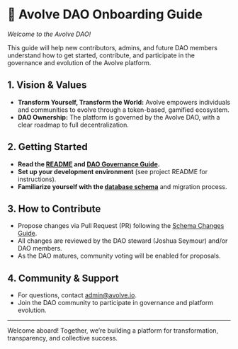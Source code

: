 # 🚀 Avolve DAO Onboarding Guide

_Welcome to the Avolve DAO!_

This guide will help new contributors, admins, and future DAO members understand how to get started, contribute, and participate in the governance and evolution of the Avolve platform.

## 1. Vision & Values
- **Transform Yourself, Transform the World:** Avolve empowers individuals and communities to evolve through a token-based, gamified ecosystem.
- **DAO Ownership:** The platform is governed by the Avolve DAO, with a clear roadmap to full decentralization.

## 2. Getting Started
- **Read the [README](../README.md) and [DAO Governance Guide](./governance.md).**
- **Set up your development environment** (see project README for instructions).
- **Familiarize yourself with the [database schema](../database/schema.md)** and migration process.

## 3. How to Contribute
- Propose changes via Pull Request (PR) following the [Schema Changes Guide](./schema-changes.md).
- All changes are reviewed by the DAO steward (Joshua Seymour) and/or DAO members.
- As the DAO matures, community voting will be enabled for proposals.

## 4. Community & Support
- For questions, contact admin@avolve.io.
- Join the DAO community to participate in governance and platform evolution.

---

Welcome aboard! Together, we’re building a platform for transformation, transparency, and collective success.
